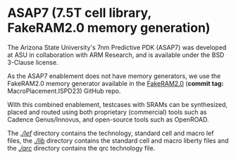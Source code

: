 # ASAP7 (7.5T cell library, FakeRAM2.0 memory generation)

The Arizona State University's 7nm Predictive PDK (ASAP7) was developed at ASU in collaboration with ARM Research, and is available under the BSD 3-Clause license.  

As the ASAP7 enablement does not have memory generators, we use the FakeRAM2.0 memory generator available in the [FakeRAM2.0](https://github.com/ABKGroup/FakeRAM2.0/releases/tag/MacroPlacement.ISPD23) (**commit tag:** MacroPlacement.ISPD23) GitHub repo.

With this combined enablement, testcases with SRAMs can be synthesized, placed and routed using both proprietary (commercial) tools such as Cadence Genus/Innovus, and open-source tools such as OpenROAD.

The [*./lef*](./lef) directory contains the technology, standard cell and macro lef files, the [*./lib*](./lib/) directory contains the standard cell and macro liberty files and the [*./qrc*](./qrc/) directory contains the qrc technology file.
